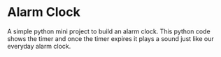 # Alarm Clock

A simple python mini project to build an alarm clock. This python code shows the timer and once the timer expires it plays a sound just like our everyday alarm clock. 
